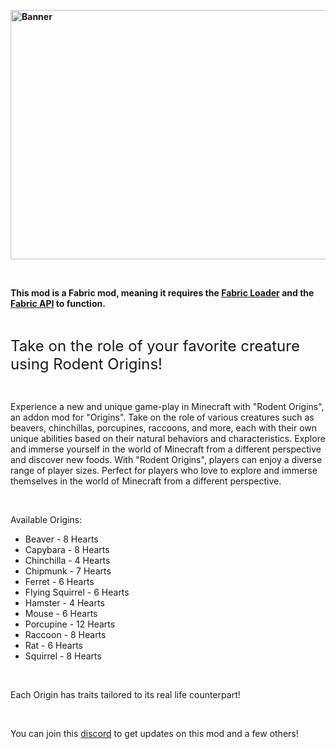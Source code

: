 <p><span style="font-size: 14px;"><strong><img src="https://i.imgur.com/yUUl1EY.png" alt="Banner" width="960" height="399" /></strong></span></p>
<p>&nbsp;</p>
<p><span style="font-size: 14px;"><strong>This mod is a Fabric mod, meaning it requires the <a href="https://www.curseforge.com/linkout?remoteUrl=https%253a%252f%252ffabricmc.net%252f" rel="nofollow">Fabric Loader</a> and the <a href="https://www.curseforge.com/minecraft/mc-mods/fabric-api" rel="nofollow">Fabric API</a> to function.</strong></span></p>
<p>&nbsp;</p>
<p><span style="font-size: 24px;">Take on the role of your favorite creature using Rodent Origins!<br /></span></p>
<p><span style="font-size: 14px;">&nbsp;</span></p>
<p><span style="font-size: 14px;">Experience a new and unique game-play in Minecraft with "Rodent Origins", an addon mod for "Origins". Take on the role of various creatures such as beavers, chinchillas, porcupines, raccoons, and more, each with their own unique abilities based on their natural behaviors and characteristics. Explore and immerse yourself in the world of Minecraft from a different perspective and discover new foods. With "Rodent Origins", players can enjoy a diverse range of player sizes. Perfect for players who love to explore and immerse themselves in the world of Minecraft from a different perspective.</span></p>
<p>&nbsp;</p>
<p><span style="font-size: 14px;">Available Origins:</span></p>
<ul>
<li><span style="font-size: 14px;">Beaver - 8 Hearts</span></li>
<li><span style="font-size: 14px;">Capybara - 8 Hearts</span></li>
<li><span style="font-size: 14px;">Chinchilla - 4 Hearts</span></li>
<li><span style="font-size: 14px;">Chipmunk - 7 Hearts</span></li>
<li><span style="font-size: 14px;">Ferret - 6 Hearts</span></li>
<li><span style="font-size: 14px;">Flying Squirrel - 6 Hearts</span></li>
<li><span style="font-size: 14px;">Hamster - 4 Hearts</span></li>
<li><span style="font-size: 14px;">Mouse - 6 Hearts </span></li>
<li><span style="font-size: 14px;">Porcupine - 12 Hearts</span></li>
<li><span style="font-size: 14px;">Raccoon - 8 Hearts</span></li>
<li><span style="font-size: 14px;">Rat - 6 Hearts</span></li>
<li><span style="font-size: 14px;">Squirrel - 8 Hearts</span></li>
</ul>
<p>&nbsp;</p>
<p><span style="font-size: 14px;">Each Origin has traits tailored to its real life counterpart!</span></p>
<p><span style="font-size: 14px;">&nbsp;</span></p>
<p><span style="font-size: 14px;">You can join this <a title="StyStatic Discord Server" href="https://discord.gg/vCz4WeW" target="_blank" rel="noopener noreferrer">discord</a> to get updates on this mod and a few others!</span></p>
